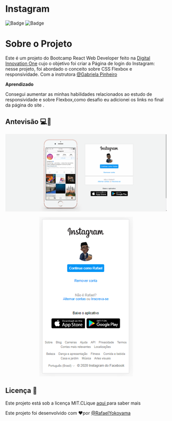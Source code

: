 # Instagram
 ![Badge](https://img.shields.io/static/v1?label=DEV&message=Yokoyama&color=blue&style=flat&logo=)
![Badge](https://img.shields.io/static/v1?label=license&message=MIT&color=success&style=flat&logo=)


# Sobre o Projeto 
Este é um projeto do Bootcamp React Web Developer   feito na [
Digital Innovation One](https://web.digitalinnovation.one/track/everis-fullstack-developer?tab=path) cujo o objetivo foi criar a Página de login do Instagram: nesse projeto, foi abordado o conceito sobre CSS Flexbox e responsividade. Com a instrutora  [@Gabriela Pinheiro](https://www.linkedin.com/in/gabrielapinheiro129/) 

**Aprendizado**

Consegui aumentar as minhas habilidades relacionados ao estudo de responsividade e sobre Flexbox,como desafio eu adicionei os links no final da página do site .


## Antevisão 💻📱
![](Instagram\img\gif.foto.gif)

<center><img src="Instagram\img\mobile_imagem.PNG"></center>

 

## Licença 📝 
  Este projeto está sob a licença MIT.CLique <a href=https://github.com/Rafael-Yokoyama/Instagram/blob/main/LICENSE> aqui </a> para saber mais 
  
  Este projeto foi desenvolvido com ❤️por  <a href="https://github.com/Rafael-Yokoyama"> @RafaelYokoyama </a> 
  
 



